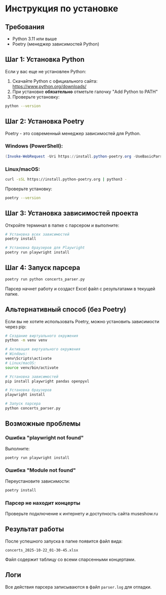 # Инструкция по установке

## Требования

- Python 3.11 или выше
- Poetry (менеджер зависимостей Python)

## Шаг 1: Установка Python

Если у вас еще не установлен Python:

1. Скачайте Python с официального сайта: https://www.python.org/downloads/
2. При установке **обязательно** отметьте галочку "Add Python to PATH"
3. Проверьте установку:
```bash
python --version
```

## Шаг 2: Установка Poetry

Poetry - это современный менеджер зависимостей для Python.

### Windows (PowerShell):
```powershell
(Invoke-WebRequest -Uri https://install.python-poetry.org -UseBasicParsing).Content | python -
```

### Linux/macOS:
```bash
curl -sSL https://install.python-poetry.org | python3 -
```

Проверьте установку:
```bash
poetry --version
```

## Шаг 3: Установка зависимостей проекта

Откройте терминал в папке с парсером и выполните:

```bash
# Установка всех зависимостей
poetry install

# Установка браузеров для Playwright
poetry run playwright install
```

## Шаг 4: Запуск парсера

```bash
poetry run python concerts_parser.py
```

Парсер начнет работу и создаст Excel файл с результатами в текущей папке.

## Альтернативный способ (без Poetry)

Если вы не хотите использовать Poetry, можно установить зависимости через pip:

```bash
# Создание виртуального окружения
python -m venv venv

# Активация виртуального окружения
# Windows:
venv\Scripts\activate
# Linux/macOS:
source venv/bin/activate

# Установка зависимостей
pip install playwright pandas openpyxl

# Установка браузеров
playwright install

# Запуск парсера
python concerts_parser.py
```

## Возможные проблемы

### Ошибка "playwright not found"
Выполните:
```bash
poetry run playwright install
```

### Ошибка "Module not found"
Переустановите зависимости:
```bash
poetry install
```

### Парсер не находит концерты
Проверьте подключение к интернету и доступность сайта museshow.ru

## Результат работы

После успешного запуска в папке появится файл вида:
```
concerts_2025-10-22_01-30-45.xlsx
```

Файл содержит таблицу со всеми спарсенными концертами.

## Логи

Все действия парсера записываются в файл `parser.log` для отладки.
